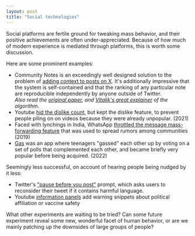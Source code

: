 ```yaml
---
layout: post
title: "Social technologies"
---
```


Social platforms are fertile ground for tweaking mass behavior, and their positive achievements are often under-appreciated. Because of how much of modern experience is mediated through platforms, this is worth some discussion.

Here are some prominent examples:

- Community Notes is an exceedingly well designed solution to the problem of [adding context to posts on X](https://vitalik.eth.limo/general/2023/08/16/communitynotes.html). It's additionally impressive that the system is self-contained and that the ranking of any particular note are reproducible independently by anyone outside of Twitter.\
  _Also read the [original paper](https://export.arxiv.org/pdf/2210.15723v1.pdf), and [Vitalik's great explainer](https://vitalik.eth.limo/general/2023/08/16/communitynotes.html) of the algorithm_.
- Youtube [hid the dislike count](https://blog.youtube/news-and-events/update-to-youtube/), but kept the dislike feature, to prevent people piling on on videos because they were already unpopular. (2021)
- Faced with lynchings in India, WhatsApp [throttled the message mass-forwarding feature](https://www.theguardian.com/technology/2019/jan/21/whatsapp-limits-message-forwarding-fight-fake-news) that was used to spread rumors among communities (2019)
- [Gas](<https://en.wikipedia.org/wiki/Gas_(app)>) was an app where teenagers "gassed" each other up by voting on a set of polls that complemented each other, and became briefly very popular before being acquired. (2022)

Seemingly less successful, on account of hearing people being nudged by it less:

- Twitter's ["pause before you post"](https://blog.twitter.com/common-thread/en/topics/stories/2022/how-twitter-is-nudging-users-healthier-conversations#:~:text=%E2%80%9COne%20of%20the%20primary%20motivations,with%20someone%2C%E2%80%9D%20said%20Lee.) prompt, which asks users to reconsider their tweet if it contains harmful language.
- Youtube [information panels](https://support.google.com/youtube/answer/9004474?hl=en) add warning snippets about political affiliation or vaccine safety

What other experiments are waiting to be tried? Can some future experiment reveal some new, wonderful facet of human behavior, or are we mainly patching up the downsides of large groups of people?
